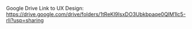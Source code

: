 Google Drive Link to UX Design:
https://drive.google.com/drive/folders/1tReKl9IsxDO3Ubkbpaqe0QIM1lc5-rIi?usp=sharing
